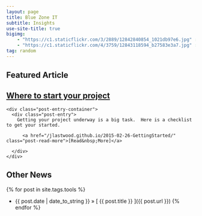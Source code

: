 ```yaml
---
layout: page
title: Blue Zone IT
subtitle: Insights 
use-site-title: true
bigimg:
    - "https://c1.staticflickr.com/3/2889/12842840854_1021db97e6.jpg" : "The Thinking Bull, Barcelona, 2012"
    - "https://c1.staticflickr.com/4/3759/12843118594_b27583e3a7.jpg" : "Laborinth Park, Barcelona, 2012"
tag: random
---
```


 
## Featured Article

 <article class="post-preview">
    <a href="/jlastwood.github.io/2015-02-26-GettingStarted/">
	  <h2 class="post-title">Where to start your project</h2>
    </a>

    <div class="post-entry-container">
      <div class="post-entry">
        Getting your project underway is a big task.  Here is a checklist to get your started.
             
          <a href="/jlastwood.github.io/2015-02-26-GettingStarted/" class="post-read-more">[Read&nbsp;More]</a>
        
      </div>
    </div>

   </article>
 
## Other News

{% for post in site.tags.tools  %}
  * {{ post.date | date_to_string }} &raquo; [ {{ post.title }} ]({{ post.url }})
{% endfor %}
